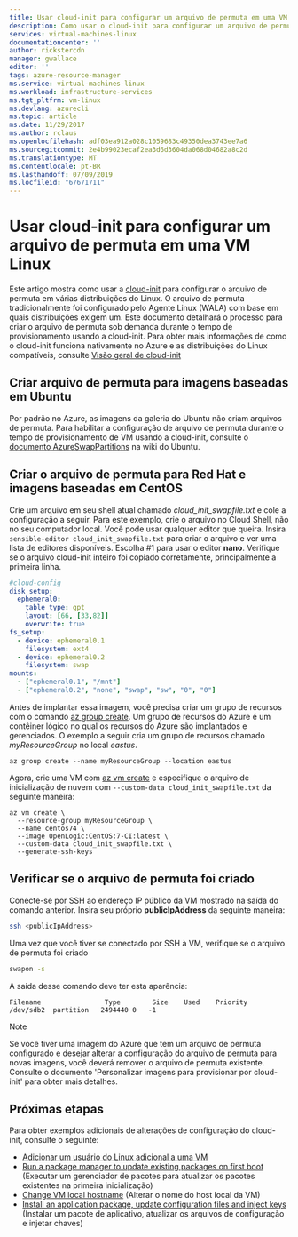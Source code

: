 ```yaml
---
title: Usar cloud-init para configurar um arquivo de permuta em uma VM Linux | Microsoft Docs
description: Como usar o cloud-init para configurar um arquivo de permuta em uma VM Linux durante a criação com a CLI do Azure
services: virtual-machines-linux
documentationcenter: ''
author: rickstercdn
manager: gwallace
editor: ''
tags: azure-resource-manager
ms.service: virtual-machines-linux
ms.workload: infrastructure-services
ms.tgt_pltfrm: vm-linux
ms.devlang: azurecli
ms.topic: article
ms.date: 11/29/2017
ms.author: rclaus
ms.openlocfilehash: adf03ea912a028c1059683c49350dea3743ee7a6
ms.sourcegitcommit: 2e4b99023ecaf2ea3d6d3604da068d04682a8c2d
ms.translationtype: MT
ms.contentlocale: pt-BR
ms.lasthandoff: 07/09/2019
ms.locfileid: "67671711"
---
```

# <a name="use-cloud-init-to-configure-a-swapfile-on-a-linux-vm"></a>Usar cloud-init para configurar um arquivo de permuta em uma VM Linux
Este artigo mostra como usar a [cloud-init](https://cloudinit.readthedocs.io) para configurar o arquivo de permuta em várias distribuições do Linux. O arquivo de permuta tradicionalmente foi configurado pelo Agente Linux (WALA) com base em quais distribuições exigem um.  Este documento detalhará o processo para criar o arquivo de permuta sob demanda durante o tempo de provisionamento usando a cloud-init.  Para obter mais informações de como o cloud-init funciona nativamente no Azure e as distribuições do Linux compatíveis, consulte [Visão geral de cloud-init](using-cloud-init.md)

## <a name="create-swapfile-for-ubuntu-based-images"></a>Criar arquivo de permuta para imagens baseadas em Ubuntu
Por padrão no Azure, as imagens da galeria do Ubuntu não criam arquivos de permuta. Para habilitar a configuração de arquivo de permuta durante o tempo de provisionamento de VM usando a cloud-init, consulte o [documento AzureSwapPartitions](https://wiki.ubuntu.com/AzureSwapPartitions) na wiki do Ubuntu.

## <a name="create-swapfile-for-red-hat-and-centos-based-images"></a>Criar o arquivo de permuta para Red Hat e imagens baseadas em CentOS

Crie um arquivo em seu shell atual chamado *cloud_init_swapfile.txt* e cole a configuração a seguir. Para este exemplo, crie o arquivo no Cloud Shell, não no seu computador local. Você pode usar qualquer editor que queira. Insira `sensible-editor cloud_init_swapfile.txt` para criar o arquivo e ver uma lista de editores disponíveis. Escolha #1 para usar o editor **nano**. Verifique se o arquivo cloud-init inteiro foi copiado corretamente, principalmente a primeira linha.  

```yaml
#cloud-config
disk_setup:
  ephemeral0:
    table_type: gpt
    layout: [66, [33,82]]
    overwrite: true
fs_setup:
  - device: ephemeral0.1
    filesystem: ext4
  - device: ephemeral0.2
    filesystem: swap
mounts:
  - ["ephemeral0.1", "/mnt"]
  - ["ephemeral0.2", "none", "swap", "sw", "0", "0"]
```

Antes de implantar essa imagem, você precisa criar um grupo de recursos com o comando [az group create](/cli/azure/group). Um grupo de recursos do Azure é um contêiner lógico no qual os recursos do Azure são implantados e gerenciados. O exemplo a seguir cria um grupo de recursos chamado *myResourceGroup* no local *eastus*.

```azurecli-interactive 
az group create --name myResourceGroup --location eastus
```

Agora, crie uma VM com [az vm create](/cli/azure/vm) e especifique o arquivo de inicialização de nuvem com `--custom-data cloud_init_swapfile.txt` da seguinte maneira:

```azurecli-interactive 
az vm create \
  --resource-group myResourceGroup \
  --name centos74 \
  --image OpenLogic:CentOS:7-CI:latest \
  --custom-data cloud_init_swapfile.txt \
  --generate-ssh-keys 
```

## <a name="verify-swapfile-was-created"></a>Verificar se o arquivo de permuta foi criado
Conecte-se por SSH ao endereço IP público da VM mostrado na saída do comando anterior. Insira seu próprio **publicIpAddress** da seguinte maneira:

```bash
ssh <publicIpAddress>
```

Uma vez que você tiver se conectado por SSH à VM, verifique se o arquivo de permuta foi criado

```bash
swapon -s
```

A saída desse comando deve ter esta aparência:

```text
Filename                Type        Size    Used    Priority
/dev/sdb2  partition   2494440 0   -1
```

> [!NOTE] 
> Se você tiver uma imagem do Azure que tem um arquivo de permuta configurado e desejar alterar a configuração do arquivo de permuta para novas imagens, você deverá remover o arquivo de permuta existente. Consulte o documento 'Personalizar imagens para provisionar por cloud-init' para obter mais detalhes.

## <a name="next-steps"></a>Próximas etapas
Para obter exemplos adicionais de alterações de configuração do cloud-init, consulte o seguinte:
 
- [Adicionar um usuário do Linux adicional a uma VM](cloudinit-add-user.md)
- [Run a package manager to update existing packages on first boot](cloudinit-update-vm.md) (Executar um gerenciador de pacotes para atualizar os pacotes existentes na primeira inicialização)
- [Change VM local hostname](cloudinit-update-vm-hostname.md) (Alterar o nome do host local da VM) 
- [Install an application package, update configuration files and inject keys](tutorial-automate-vm-deployment.md) (Instalar um pacote de aplicativo, atualizar os arquivos de configuração e injetar chaves)
